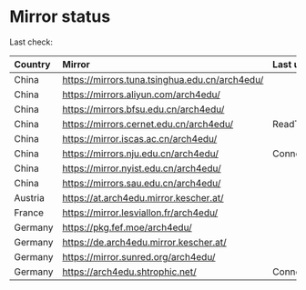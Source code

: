<script src="./time.js"></script>
# Mirror status
Last check: <script type="text/javascript">localize(1751815467.2010136);</script>

|Country|Mirror|Last update|
|:------|:-----|:----------|
|China|https://mirrors.tuna.tsinghua.edu.cn/arch4edu/|<script type="text/javascript">localize(1751784953);</script>|
|China|https://mirrors.aliyun.com/arch4edu/|<script type="text/javascript">localize(1751784953);</script>|
|China|https://mirrors.bfsu.edu.cn/arch4edu/|<script type="text/javascript">localize(1751740916);</script>|
|China|https://mirrors.cernet.edu.cn/arch4edu/|ReadTimeout|
|China|https://mirror.iscas.ac.cn/arch4edu/|<script type="text/javascript">localize(1751784953);</script>|
|China|https://mirrors.nju.edu.cn/arch4edu/|ConnectionError|
|China|https://mirror.nyist.edu.cn/arch4edu/|<script type="text/javascript">localize(1751784953);</script>|
|China|https://mirrors.sau.edu.cn/arch4edu/|<script type="text/javascript">localize(1751611985);</script>|
|Austria|https://at.arch4edu.mirror.kescher.at/|<script type="text/javascript">localize(1751784953);</script>|
|France|https://mirror.lesviallon.fr/arch4edu/|<script type="text/javascript">localize(1751784953);</script>|
|Germany|https://pkg.fef.moe/arch4edu/|<script type="text/javascript">localize(1751784953);</script>|
|Germany|https://de.arch4edu.mirror.kescher.at/|<script type="text/javascript">localize(1751784953);</script>|
|Germany|https://mirror.sunred.org/arch4edu/|<script type="text/javascript">localize(1751784953);</script>|
|Germany|https://arch4edu.shtrophic.net/|ConnectionError|

<script src="./tablefilter/tablefilter.js"></script>
<script src="./table.js"></script>